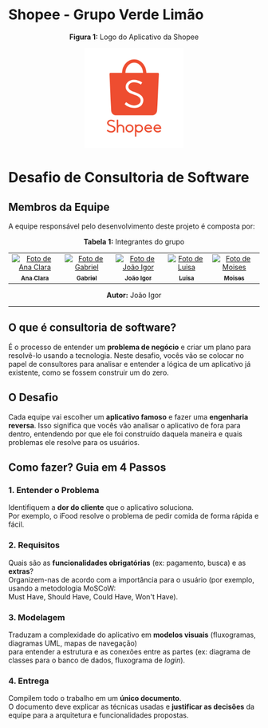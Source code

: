 # Shopee - Grupo Verde Limão

<p align="center"><strong>Figura 1:</strong> Logo do Aplicativo da Shopee</p>

<div align="center">
  <img src="assets/logoShopee.png" width="200" alt="Logo Shopee">
</div>

# Desafio de Consultoria de Software

## Membros da Equipe
A equipe responsável pelo desenvolvimento deste projeto é composta por:

<p align="center"><strong>Tabela 1:</strong> Integrantes do grupo</p>

<table>
  <tr>
    <td align="center">
      <a href="https://github.com/AnnaClarafg">
        <img src="https://avatars.githubusercontent.com/u/169397157?v=4" width="200" alt="Foto de Ana Clara"/><br/>
        <sub><b>Ana Clara</b></sub>
      </a>
    </td>
    <td align="center">
      <a href="https://github.com/Dev-Gabriel-Lima">
        <img src="https://avatars.githubusercontent.com/u/156694363?v=4" width="200" alt="Foto de Gabriel"/><br/>
        <sub><b>Gabriel</b></sub>
      </a>
    </td>
    <td align="center">
      <a href="https://github.com/JoaoPC10">
        <img src="https://avatars.githubusercontent.com/u/104221138?v=4" width="200" alt="Foto de João Igor"/><br/>
        <sub><b>João Igor</b></sub>
      </a>
    </td>
    <td align="center">
      <a href="https://github.com/luisa12ll">
        <img src="https://avatars.githubusercontent.com/u/194189725?v=4" width="200" alt="Foto de Luisa"/><br/>
        <sub><b>Luisa</b></sub>
      </a>
    </td>
    <td align="center">
      <a href="https://github.com/edumoisessilva">
        <img src="https://avatars.githubusercontent.com/u/185516590?v=4" width="200" alt="Foto de Moises"/><br/>
        <sub><b>Moises</b></sub>
      </a>
    </td>
  </tr>
</table>

<p align="center"><strong>Autor:</strong> João Igor</p>

---

## O que é consultoria de software?

É o processo de entender um **problema de negócio** e criar um plano para resolvê-lo usando a tecnologia. Neste desafio, vocês vão se colocar no papel de consultores para analisar e entender a lógica de um aplicativo já existente, como se fossem construir um do zero.

## O Desafio

Cada equipe vai escolher um **aplicativo famoso** e fazer uma **engenharia reversa**. Isso significa que vocês vão analisar o aplicativo de fora para dentro, entendendo por que ele foi construído daquela maneira e quais problemas ele resolve para os usuários.

## Como fazer? Guia em 4 Passos

### 1. Entender o Problema

Identifiquem a **dor do cliente** que o aplicativo soluciona.  
Por exemplo, o iFood resolve o problema de pedir comida de forma rápida e fácil.

### 2. Requisitos

Quais são as **funcionalidades obrigatórias** (ex: pagamento, busca) e as **extras**?  
Organizem-nas de acordo com a importância para o usuário (por exemplo, usando a metodologia MoSCoW:  
Must Have, Should Have, Could Have, Won't Have).

### 3. Modelagem

Traduzam a complexidade do aplicativo em **modelos visuais** (fluxogramas, diagramas UML, mapas de navegação)  
para entender a estrutura e as conexões entre as partes (ex: diagrama de classes para o banco de dados, fluxograma de *login*).

### 4. Entrega

Compilem todo o trabalho em um **único documento**.  
O documento deve explicar as técnicas usadas e **justificar as decisões** da equipe para a arquitetura e funcionalidades propostas.
